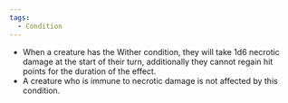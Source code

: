 ```yaml
---
tags:
  - Condition
---
```

- When a creature has the Wither condition, they will take 1d6 necrotic damage at the start of their turn, additionally they cannot regain hit points for the duration of the effect.
- A creature who is immune to necrotic damage is not affected by this condition.

